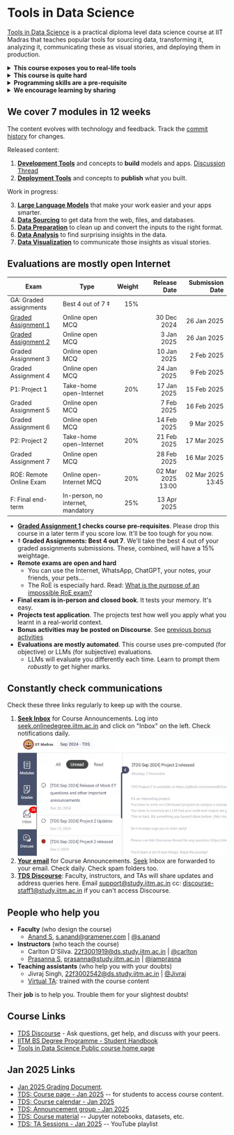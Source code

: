 # Tools in Data Science

[Tools in Data Science](https://study.iitm.ac.in/ds/course_pages/BSSE2002.html) is a practical diploma level data science course at IIT Madras that teaches
popular tools for sourcing data, transforming it, analyzing it, communicating these as visual stories, and deploying them in production.

<details>
<summary><strong>This course exposes you to real-life tools</strong></summary>

Courses teach you programming and data science. From statistics to algorithms to writing Python code to building models.

But one critical subject that's rarely covered is: what tools should I pick and how do I become proficient in them?

These tools might not help your CV much. But they will make things easier in real life. For example, at school:

- You learn from pristine datasets. But in the industry, you'll have to scrape them yourself.
- You learn how to train models. But soon, you'll just pick something from HuggingFace.
- You learn to write a log parser over weeks. Instead, your boss writes a `sed` + `grep` script in minutes.

[![](https://imgs.xkcd.com/comics/lisp.jpg) "We lost the documentation on quantum mechanics. You'll have to decode the regexes yourself."](https://explainxkcd.com/224/)

In this course, we've curated the most important tools people use in data science.

Learn them well. You'll be a **_lot_ more productive** than your peers.

</details>

<details>
<summary><strong>This course is quite hard</strong></summary>

Here's students' feedback:

- It _used_ to be an easy course until 2024.
  [#](https://discourse.onlinedegree.iitm.ac.in/t/difficulty-rating-for-diploma-subjects-based-on-students-opinion/61194)
  [#](https://discourse.onlinedegree.iitm.ac.in/t/difficulty-rating-for-diploma-subjects-2-0-based-on-student-ratings-and-my-experience/85681)
  [#](https://discourse.onlinedegree.iitm.ac.in/t/what-should-i-take-next/44291/6)
- Now it's hard and covers more. Take it in your last semester if possible.
  [#](https://discourse.onlinedegree.iitm.ac.in/t/diploma-course-feedback-t32024-and-course-selection-t12025-thread/160032/45)
  [#](https://discourse.onlinedegree.iitm.ac.in/t/2024-t1-diploma-level-feedback-and-course-selection-for-may-2024-term/127856/60)
  [#](https://discourse.onlinedegree.iitm.ac.in/t/2024-t2-diploma-level-feedback-and-course-selection-for-september-2024-term/144976/62?u=s.anand)
- Plan extra time. It takes more time than typical 3-credit courses.
  [#](https://discourse.onlinedegree.iitm.ac.in/t/concerns-regarding-unfair-grading-practices-for-tds-project-2/160611/11)
  [#](https://discourse.onlinedegree.iitm.ac.in/t/diploma-level-course-combo-suggestion/158460/4)
  [#](https://discourse.onlinedegree.iitm.ac.in/t/diploma-level-course-combo-suggestion/158460/7)
- LLMs grade you -- unpredictably.
  [#](https://discourse.onlinedegree.iitm.ac.in/t/concerns-regarding-unfair-grading-practices-for-tds-project-2/160611/10)
  [#](https://discourse.onlinedegree.iitm.ac.in/t/wrong-marks-in-project-2/160355/9)
- The ROE is hard.
  [#](https://discourse.onlinedegree.iitm.ac.in/t/is-it-fair-to-consider-20-weightage-of-such-exam-which-is-impossible-to-solve-in-given-time-i-e-roe/141413/10)

You need a _good_ understanding of Python, JavaScript, HTML, HTTP, Excel, and data science concepts.

**[Take Graded assignment 1](https://exam.sanand.workers.dev/tds-2025-01-ga1) to check if you're ready for this course.** Please drop this course in a later term if you score low. It'll be too tough for you now.

</details>

<details>
<summary><strong>Programming skills are a pre-requisite</strong></summary>

**But isn't this a data science course?** Yes. Good data scientists are good programmers. Data scientists don't just analyze data or train models. They source data, clean it, transform it, visualize it, deploy it, and automate the whole process.

In some organizations, some of this work is done by others (e.g. data engineers, IT teams, etc.). But wherever you are, _some_ of the time, you need to write code for all of this yourself.

This course teaches you tools that will make you more productive. But you _do_ need programming to learn many of them.

</details>

<details>
<summary><strong>We encourage learning by sharing</strong></summary>

You _CAN_ copy from friends. You can work in groups. You can share code. Even in projects, assignments, and exams (except the final end-term exam).

**Why should you copy?** Because in real life, there's no time to re-invent the wheel. You'll be working in teams on the shoulders of giants. It's important to learn how to do that well.

**To learn well, understand** what you're copying. If you're short of time, prioritize.

**To learn better, teach** what you've learnt.

</details>

## We cover 7 modules in 12 weeks

The content evolves with technology and feedback.
Track the [commit history](https://github.com/sanand0/tools-in-data-science-public/commits/tds-2025-01/) for changes.

Released content:

1. **[Development Tools](development-tools.md)** and concepts to **build** models and apps. [Discussion Thread](https://discourse.onlinedegree.iitm.ac.in/t/ga1-development-tools-discussion-thread-tds-jan-2025/161083)
2. **[Deployment Tools](deployment-tools.md)** and concepts to **publish** what you built.

Work in progress:

3. **[Large Language Models](large-language-models.md)** that make your work easier and your apps smarter.
4. **[Data Sourcing](data-sourcing.md)** to get data from the web, files, and databases.
5. **[Data Preparation](data-preparation.md)** to clean up and convert the inputs to the right format.
6. **[Data Analysis](data-analysis.md)** to find surprising insights in the data.
7. **[Data Visualization](data-visualization.md)** to communicate those insights as visual stories.

## Evaluations are mostly open Internet

| Exam                                                                   | Type                              | Weight |      Release Date |   Submission Date |
| ---------------------------------------------------------------------- | --------------------------------- | -----: | ----------------: | ----------------: |
| GA: Graded assignments                                                 | Best 4 out of 7 ‡                 |    15% |                   |                   |
| [Graded Assignment 1](https://exam.sanand.workers.dev/tds-2025-01-ga1) | Online open MCQ                   |        |       30 Dec 2024 |       26 Jan 2025 |
| [Graded Assignment 2](https://exam.sanand.workers.dev/tds-2025-01-ga2) | Online open MCQ                   |        |        3 Jan 2025 |       26 Jan 2025 |
| Graded Assignment 3                                                    | Online open MCQ                   |        |       10 Jan 2025 |        2 Feb 2025 |
| Graded Assignment 4                                                    | Online open MCQ                   |        |       24 Jan 2025 |        9 Feb 2025 |
| P1: Project 1                                                          | Take-home open-Internet           |    20% |       17 Jan 2025 |       15 Feb 2025 |
| Graded Assignment 5                                                    | Online open MCQ                   |        |        7 Feb 2025 |       16 Feb 2025 |
| Graded Assignment 6                                                    | Online open MCQ                   |        |       14 Feb 2025 |        9 Mar 2025 |
| P2: Project 2                                                          | Take-home open-Internet           |    20% |       21 Feb 2025 |       17 Mar 2025 |
| Graded Assignment 7                                                    | Online open MCQ                   |        |       28 Feb 2025 |       16 Mar 2025 |
| ROE: Remote Online Exam                                                | Online open-Internet MCQ          |    20% | 02 Mar 2025 13:00 | 02 Mar 2025 13:45 |
| F: Final end-term                                                      | In-person, no internet, mandatory |    25% |       13 Apr 2025 |                   |

<!--

Note:

Quiz 1: Sunday, February 23, 2025, 2pm-6pm
Quiz 2: Sunday, March 16, 2025, 2pm-6pm
End term exam: Sunday, April 13, 2025, 9am-12pm, 2pm-5pm

-->

- **[Graded Assignment 1](https://exam.sanand.workers.dev/tds-2025-01-ga1) checks course pre-requisites**. Please drop this course in a later term if you score low. It'll be too tough for you now.
- ‡ **Graded Assignments: Best 4 out 7**. We'll take the best 4 out of your graded assignments submissions. These, combined, will have a 15% weightage.
- **Remote exams are open and hard**
  - You can use the Internet, WhatsApp, ChatGPT, your notes, your friends, your pets...
  - The RoE is especially hard. Read: [What is the purpose of an impossible RoE exam?](https://discourse.onlinedegree.iitm.ac.in/t/whats-the-actual-purpose-of-impossible-roe-exam/99838/2)
- **Final exam is in-person and closed book**. It tests your memory. It's easy.
- **Projects test application**. The projects test how well you apply what you learnt in a real-world context.
- **Bonus activities may be posted on Discourse**. See [previous bonus activities](https://discourse.onlinedegree.iitm.ac.in/tags/c/courses/tds-kb/34/bonus-marks)
- **Evaluations are mostly automated**. This course uses pre-computed (for objective) or LLMs (for subjective) evaluations.
  - LLMs will evaluate you differently each time. Learn to prompt them _robustly_ to get higher marks.

## Constantly check communications

Check these three links regularly to keep up with the course.

1. **[Seek Inbox](https://seek.onlinedegree.iitm.ac.in/)** for Course Announcements. Log into [seek.onlinedegree.iitm.ac.in](https://seek.onlinedegree.iitm.ac.in/) and click on "Inbox" on the left. Check notifications daily.
   ![Portal Inbox](images/portal-inbox.webp)
2. **[Your email](https://mail.google.com/)** for Course Announcements. [Seek](https:/seek.onlinedegree.iitm.ac.in/) Inbox are forwarded to your email. Check daily. Check spam folders too.
3. **[TDS Discourse](https://discourse.onlinedegree.iitm.ac.in/c/courses/tds-kb/34)**: Faculty, instructors, and TAs will share updates and address queries here. Email [support@study.iitm.ac.in](mailto:support@study.iitm.ac.in) cc: [discourse-staff1@study.iitm.ac.in](mailto:discourse-staff1@study.iitm.ac.in) if you can't access Discourse.

## People who help you

- **Faculty** (who design the course)
  - [Anand S](https://www.linkedin.com/in/sanand0/),
    [s.anand@gramener.com](mailto:s.anand@gramener.com) |
    [@s.anand](https://discourse.onlinedegree.iitm.ac.in/u/s.anand)
- **Instructors** (who teach the course)
  - Carlton D'Silva.
    [22f3001919@ds.study.iitm.ac.in](mailto:22f3001919@ds.study.iitm.ac.in) |
    [@carlton](https://discourse.onlinedegree.iitm.ac.in/u/carlton)
  - [Prasanna S](https://www.linkedin.com/in/prasanna-sugumaran-ab980222/),
    [prasanna@study.iitm.ac.in](mailto:prasanna@study.iitm.ac.in) |
    [@iamprasna](https://discourse.onlinedegree.iitm.ac.in/u/iamprasna)
- **Teaching assistants** (who help you with your doubts)
  - Jivraj Singh,
    [22f3002542@ds.study.iitm.ac.in](mailto:22f3002542@ds.study.iitm.ac.in) |
    [@Jivraj](https://discourse.onlinedegree.iitm.ac.in/u/jivraj)
  - [Virtual TA](https://chatgpt.com/g/g-mZqKVxKDx-iitm-tds-teaching-assistant): trained with the course content

<!--
- Mahesh Balan U (MS, PhD - IIT Madras)
- Dixon Prem Daniel (PhD - IIT Madras)
- Ravi Teja (MS - IIT Madras)
- Sathiesh (MS - IIT Madras)
- Rohith Srinivaas M (B.Tech, M.Tech - IIT Madras)

- [Amit Kumar Gupta](https://www.linkedin.com/in/amit-gupta-321994252/) (B.Sc. Delhi University).
  [21f1005763@ds.study.iitm.ac.in](mailto:21f1005763@ds.study.iitm.ac.in) |
  [@Amit1](https://discourse.onlinedegree.iitm.ac.in/u/Amit1)

-->

Their **job** is to help you. Trouble them for your slightest doubts!

## Course Links

- [TDS Discourse](https://discourse.onlinedegree.iitm.ac.in/c/courses/tds-kb/34) - Ask questions, get help, and discuss with your peers.
- [IITM BS Degree Programme - Student Handbook](https://docs.google.com/document/u/1/d/e/2PACX-1vQB7SYIXQPJr0-WcfekVVSt488MdlkNzRUPacbRh2QgOALXcinPybopWIFlY83tdr_mH1QtrhCIsFUq/pub)
- [Tools in Data Science Public course home page](https://study.iitm.ac.in/ds/course_pages/BSSE2002.html)

## Jan 2025 Links

- [Jan 2025 Grading Document](https://docs.google.com/document/d/1e1l9ERBGYoS2jhKZHcTP6zZUH_NLzJv99xdcyi21Z1Y/pub).
- [TDS: Course page - Jan 2025](https://seek.onlinedegree.iitm.ac.in/courses/ns_25t1_se2002) -- for students to access course content.
- [TDS: Course calendar - Jan 2025](https://calendar.google.com/calendar/u/0/r?cid=Y19ib2Y3bnMxbDduNm84azA1dHA4YTlxNWIwZ0Bncm91cC5jYWxlbmRhci5nb29nbGUuY29t)
- [TDS: Announcement group - Jan 2025](https://groups.google.com/a/study.iitm.ac.in/g/25t1_se2002-announce)
- [TDS: Course material](https://drive.google.com/drive/folders/1FE0YPAxcxMzZdjnp3FopuJCI3A2Vq6fC?usp=drive_link) -- Jupyter notebooks, datasets, etc.
- [TDS: TA Sessions - Jan 2025](https://www.youtube.com/playlist?list=PL_h5u1jMeBCl1BquBhgunA4t08XAxsA-C) -- YouTube playlist

<!--

- [Back-end for configuring the lessons](https://cb-prod.seek.study.iitm.ac.in/25t1_se2002/)

-->
